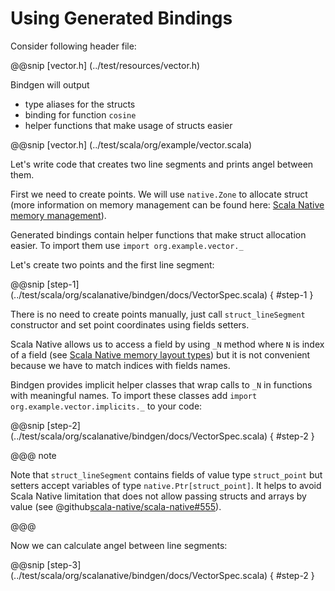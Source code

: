 # Using Generated Bindings

Consider following header file:

@@snip [vector.h] (../test/resources/vector.h)

Bindgen will output
 * type aliases for the structs
 * binding for function `cosine`
 * helper functions that make usage of structs easier

@@snip [vector.h] (../test/scala/org/example/vector.scala)

Let's write code that creates two line segments and prints angel between them.

First we need to create points. We will use `native.Zone` to
allocate struct (more information on memory management can be found
here: [Scala Native memory management]).

Generated bindings contain helper functions that make struct allocation easier.
To import them use `import org.example.vector._`

Let's create two points and the first line segment:

@@snip [step-1] (../test/scala/org/scalanative/bindgen/docs/VectorSpec.scala) { #step-1 }

There is no need to create points manually, just call `struct_lineSegment`
constructor and set point coordinates using fields setters.

Scala Native allows us to access a field by using `_N` method where `N` is index of a field
(see [Scala Native memory layout types]) but it is not convenient because we have to
match indices with fields names.

Bindgen provides implicit helper classes that wrap calls to `_N` in functions
with meaningful names. To import these classes add `import org.example.vector.implicits._`
to your code:

@@snip [step-2] (../test/scala/org/scalanative/bindgen/docs/VectorSpec.scala) { #step-2 }

@@@ note

Note that `struct_lineSegment` contains fields of value type `struct_point`
but setters accept variables of type `native.Ptr[struct_point]`.
It helps to avoid Scala Native limitation that does not allow passing structs
and arrays by value (see @github[scala-native/scala-native#555](scala-native/scala-native#555)).

@@@

Now we can calculate angel between line segments:

@@snip [step-3] (../test/scala/org/scalanative/bindgen/docs/VectorSpec.scala) { #step-2 }


 [Scala Native memory management]: http://www.scala-native.org/en/latest/user/interop.html#memory-management
 [Scala Native memory layout types]: http://www.scala-native.org/en/latest/user/interop.html#memory-layout-types
